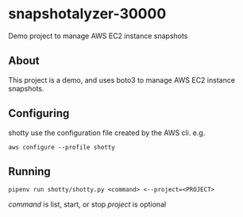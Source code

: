 # snapshotalyzer-30000

Demo project to manage AWS EC2 instance snapshots

## About

This project is a demo, and uses boto3 to manage AWS EC2 instance snapshots.

## Configuring

shotty use the configuration file created by the AWS cli. e.g.

`aws configure --profile shotty`

## Running

`pipenv run shotty/shotty.py <command>
<--project=<PROJECT>`

*command* is list, start, or stop
*project* is optional
